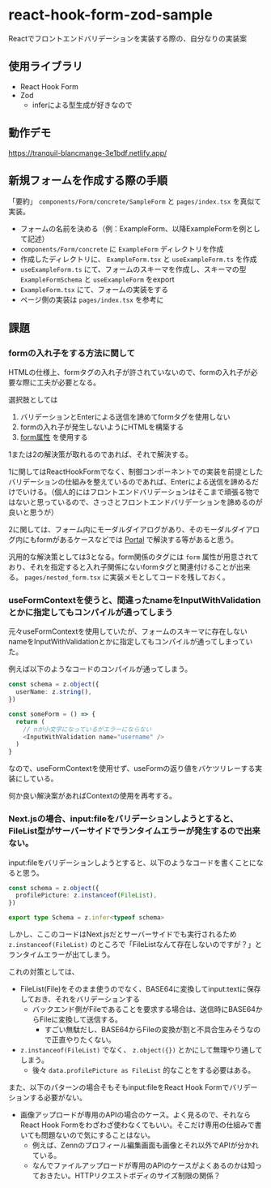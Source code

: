 # react-hook-form-zod-sample

Reactでフロントエンドバリデーションを実装する際の、自分なりの実装案

## 使用ライブラリ

- React Hook Form
- Zod
  - inferによる型生成が好きなので

## 動作デモ

https://tranquil-blancmange-3e1bdf.netlify.app/

## 新規フォームを作成する際の手順

「要約」 `components/Form/concrete/SampleForm` と `pages/index.tsx` を真似て実装。

- フォームの名前を決める（例：ExampleForm、以降ExampleFormを例として記述）
- `components/Form/concrete` に `ExampleForm` ディレクトリを作成
- 作成したディレクトリに、 `ExampleForm.tsx` と `useExampleForm.ts` を作成
- `useExampleForm.ts` にて、フォームのスキーマを作成し、スキーマの型 `ExampleFormSchema` と `useExampleForm` をexport
- `ExampleForm.tsx` にて、フォームの実装をする
- ページ側の実装は `pages/index.tsx` を参考に

## 課題

### formの入れ子をする方法に関して

HTMLの仕様上、formタグの入れ子が許されていないので、formの入れ子が必要な際に工夫が必要となる。

選択肢としては

1. バリデーションとEnterによる送信を諦めてformタグを使用しない
2. formの入れ子が発生しないようにHTMLを構築する
3. [form属性](https://developer.mozilla.org/ja/docs/Web/HTML/Element/input#attr-form) を使用する

1または2の解決策が取れるのであれば、それで解決する。

1に関してはReactHookFormでなく、制御コンポーネントでの実装を前提としたバリデーションの仕組みを整えているのであれば、Enterによる送信を諦めるだけでいける。（個人的にはフロントエンドバリデーションはそこまで頑張る物ではないと思っているので、さっさとフロントエンドバリデーションを諦めるのが良いと思うが）

2に関しては、フォーム内にモーダルダイアログがあり、そのモーダルダイアログ内にもformがあるケースなどでは [Portal](https://ja.reactjs.org/docs/portals.html) で解決する等があると思う。

汎用的な解決策としては3となる。form関係のタグには `form` 属性が用意されており、それを指定すると入れ子関係にないformタグと関連付けることが出来る。 `pages/nested_form.tsx` に実装メモとしてコードを残しておく。

### useFormContextを使うと、間違ったnameをInputWithValidationとかに指定してもコンパイルが通ってしまう

元々useFormContextを使用していたが、フォームのスキーマに存在しないnameをInputWithValidationとかに指定してもコンパイルが通ってしまっていた。

例えば以下のようなコードのコンパイルが通ってしまう。

```typescript jsx
const schema = z.object({
  userName: z.string(),
})

const someForm = () => {
  return (
    // nが小文字になっているがエラーにならない
    <InputWithValidation name="username" />
  )
}
```

なので、useFormContextを使用せず、useFormの返り値をバケツリレーする実装にしている。

何か良い解決案があればContextの使用を再考する。

### Next.jsの場合、input:fileをバリデーションしようとすると、FileList型がサーバーサイドでランタイムエラーが発生するので出来ない。

input:fileをバリデーションしようとすると、以下のようなコードを書くことになると思う。

```typescript
const schema = z.object({
  profilePicture: z.instanceof(FileList),
})

export type Schema = z.infer<typeof schema>
```

しかし、ここのコードはNext.jsだとサーバーサイドでも実行されるため `z.instanceof(FileList)` のところで「FileListなんて存在しないのですが？」とランタイムエラーが出てしまう。

これの対策としては、

- FileList(File)をそのまま使うのでなく、BASE64に変換してinput:textに保存しておき、それをバリデーションする
  - バックエンド側がFileであることを要求する場合は、送信時にBASE64からFileに変換して送信する。
    - すごい無駄だし、BASE64からFileの変換が割と不具合生みそうなので正直やりたくない。
- `z.instanceof(FileList)` でなく、 `z.object({})` とかにして無理やり通してしまう。
  - 後々 `data.profilePicture as FileList` 的なことをする必要はある。

また、以下のパターンの場合そもそもinput:fileをReact Hook Formでバリデーションする必要がない。
 
- 画像アップロードが専用のAPIの場合のケース。よく見るので、それならReact Hook Formをわざわざ使わなくてもいい。そこだけ専用の仕組みで書いても問題ないので気にすることはない。
  - 例えば、Zennのプロフィール編集画面も画像とそれ以外でAPIが分かれている。
  - なんでファイルアップロードが専用のAPIのケースがよくあるのかは知っておきたい。HTTPリクエストボディのサイズ制限の関係？
